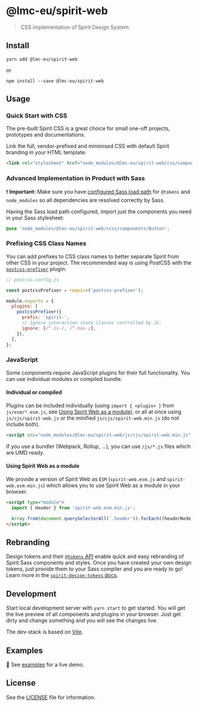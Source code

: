# @lmc-eu/spirit-web

> CSS implementation of Spirit Design System.

## Install

```shell
yarn add @lmc-eu/spirit-web
```

or

```shell
npm install --save @lmc-eu/spirit-web
```

## Usage

### Quick Start with CSS

The pre-built Spirit CSS is a great choice for small one-off projects,
prototypes and documentations.

Link the full, vendor-prefixed and minimised CSS with default Spirit branding
in your HTML template:

```html
<link rel="stylesheet" href="node_modules/@lmc-eu/spirit-web/css/components.min.css" />
```

### Advanced Implementation in Product with Sass

❗ **Important:** Make sure you have
[configured Sass load path][configuring-load-path] for `@tokens` and
`node_modules` so all dependencies are resolved correctly by Sass.

Having the Sass load path configured, import just the components you need in
your Sass stylesheet:

```scss
@use 'node_modules/@lmc-eu/spirit-web/scss/components/Button';
```

### Prefixing CSS Class Names

You can add prefixes to CSS class names to better separate Spirit from other CSS
in your project. The recommended way is using PostCSS with the
[`postcss-prefixer`][postcss-prefixer] plugin:

```js
// postcss.config.js

const postcssPrefixer = require('postcss-prefixer');

module.exports = {
  plugins: [
    postcssPrefixer({
      prefix: 'spirit-',
      // Ignore interaction state classes controlled by JS:
      ignore: [/^.is-/, /^.has-/],
    }),
  ],
};
```

### JavaScript

Some components require JavaScript plugins for their full functionality. You can use individual modules or compiled bundle.

#### Individual or compiled

Plugins can be included individually (using `import { <plugin> }` from `js/esm/*.esm.js`, see [Using Spirit Web as a module](#using-spirit-web-as-a-module)), or all at once using `js/cjs/spirit-web.js` or the minified `js/cjs/spirit-web.min.js` (do not include both).

```html
<script src="node_modules/@lmc-eu/spirit-web/js/cjs/spirit-web.min.js" async></script>
```

If you use a bundler (Webpack, Rollup, ...), you can use `/js/*.js` files which are UMD ready.

#### Using Spirit Web as a module

We provide a version of Spirit Web as `ESM` (`spirit-web.esm.js` and `spirit-web.esm.min.js`) which allows you to use Spirit Web as a module in your browser.

```html
<script type="module">
  import { Header } from 'spirit-web.esm.min.js';

  Array.from(document.querySelectorAll('.header')).forEach((headerNode) => new Header(headerNode));
</script>
```

## Rebranding

Design tokens and their [`@tokens` API][tokens-api] enable quick and easy
rebranding of Spirit Sass components and styles. Once you have created your own
design tokens, just provide them to your Sass compiler and you are ready to go!
Learn more in the [`spirit-design-tokens` docs][rebranding].

## Development

Start local development server with `yarn start` to get started. You will get the live preview of all components and plugins in your browser. Just get dirty and change something and you will see the changes live.

The dev-stack is based on [Vite].

## Examples

👀 See [examples] for a live demo.

## License

See the [LICENSE](LICENSE.md) file for information.

[configuring-load-path]: https://github.com/lmc-eu/spirit-design-system/tree/main/packages/design-tokens#configuring-load-path
[tokens-api]: https://github.com/lmc-eu/spirit-design-system/tree/main/packages/design-tokens#tokens-api
[rebranding]: https://github.com/lmc-eu/spirit-design-system/tree/main/packages/design-tokens#b-via-load-path
[examples]: https://lmc-eu.github.io/spirit-design-system/
[postcss-prefixer]: https://www.npmjs.com/package/postcss-prefixer
[vite]: https://vitejs.dev
